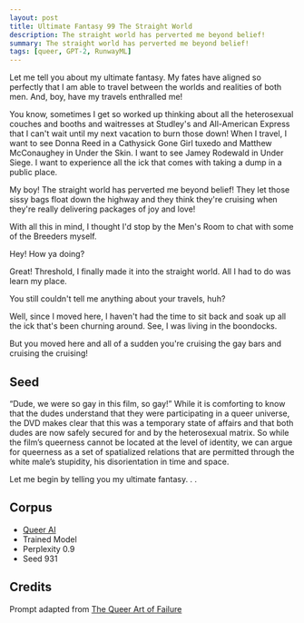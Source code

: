 ```yaml
---
layout: post
title: Ultimate Fantasy 99 The Straight World
description: The straight world has perverted me beyond belief!
summary: The straight world has perverted me beyond belief!
tags: [queer, GPT-2, RunwayML]
---
```


Let me tell you about my ultimate fantasy. My fates have aligned so perfectly that I am able to travel between the worlds and realities of both men. And, boy, have my travels enthralled me!

You know, sometimes I get so worked up thinking about all the heterosexual couches and booths and waitresses at Studley's and All-American Express that I can't wait until my next vacation to burn those down! When I travel, I want to see Donna Reed in a Cathysick Gone Girl tuxedo and Matthew McConaughey in Under the Skin. I want to see Jamey Rodewald in Under Siege. I want to experience all the ick that comes with taking a dump in a public place.

My boy! The straight world has perverted me beyond belief! They let those sissy bags float down the highway and they think they're cruising when they're really delivering packages of joy and love!

With all this in mind, I thought I'd stop by the Men's Room to chat with some of the Breeders myself.

Hey! How ya doing?

Great! Threshold, I finally made it into the straight world. All I had to do was learn my place.

You still couldn't tell me anything about your travels, huh?

Well, since I moved here, I haven't had the time to sit back and soak up all the ick that's been churning around. See, I was living in the boondocks.

But you moved here and all of a sudden you're cruising the gay bars and cruising the cruising!


## Seed

“Dude, we were so gay in this film, so gay!” While it is comforting to know that the dudes understand that they were participating in a queer universe, the DVD makes clear that this was a temporary state of affairs and that both dudes are now safely secured for and by the heterosexual matrix. So while the film’s queerness cannot be located at the level of identity, we can argue for queerness as a set of spatialized relations that are permitted through the white male’s stupidity, his disorientation in time and space.

Let me begin by telling you my ultimate fantasy. . .

## Corpus

- [Queer AI](/queerai)
- Trained Model
- Perplexity 0.9
- Seed 931

## Credits

Prompt adapted from [The Queer Art of Failure](https://www.dukeupress.edu/the-queer-art-of-failure)
